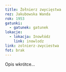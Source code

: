 ```yaml
---
title: Żołnierz zwycięstwa
rez: Jakubowska Wanda
rok: 1953
gatunki: 
  - gatunek: gatunek
lokacje:
  - lokacja: Inowłódz
    link: inowlodz
link: zolnierz-zwyciestwa
fot: brak
---
```

Opis wkrótce…